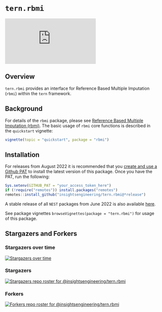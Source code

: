 # `tern.rbmi`

[![Code Coverage](https://raw.githubusercontent.com/insightsengineering/tern.rbmi/_xml_coverage_reports/data/main/coverage.xml)](https://raw.githubusercontent.com/insightsengineering/tern.rbmi/_xml_coverage_reports/data/main/badge.svg)

## Overview

`tern.rbmi` provides an interface for Reference Based Multiple Imputation (`rbmi`) within the `tern` framework.

## Background

For details of the `rbmi` package, please see [Reference Based Multiple Imputation (rbmi)](https://github.com/insightsengineering/rbmi). The basic usage of `rbmi` core functions is described
in the `quickstart` vignette:

```R
vignette(topic = "quickstart", package = "rbmi")
```

## Installation

For releases from August 2022 it is recommended that you [create and use a Github PAT](https://docs.github.com/en/github/authenticating-to-github/keeping-your-account-and-data-secure/creating-a-personal-access-token) to install the latest version of this package. Once you have the PAT, run the following:

```r
Sys.setenv(GITHUB_PAT = "your_access_token_here")
if (!require("remotes")) install.packages("remotes")
remotes::install_github("insightsengineering/tern.rbmi@*release")
```

A stable release of all `NEST` packages from June 2022 is also available [here](https://github.com/insightsengineering/depository#readme).

See package vignettes `browseVignettes(package = "tern.rbmi")` for usage of this package.

## Stargazers and Forkers

### Stargazers over time

[![Stargazers over time](https://starchart.cc/insightsengineering/tern.rbmi.svg)](https://starchart.cc/insightsengineering/tern.rbmi)

### Stargazers

[![Stargazers repo roster for @insightsengineering/tern.rbmi](https://reporoster.com/stars/insightsengineering/tern.rbmi)](https://github.com/insightsengineering/tern.rbmi/stargazers)

### Forkers

[![Forkers repo roster for @insightsengineering/tern.rbmi](https://reporoster.com/forks/insightsengineering/tern.rbmi)](https://github.com/insightsengineering/tern.rbmi/network/members)
